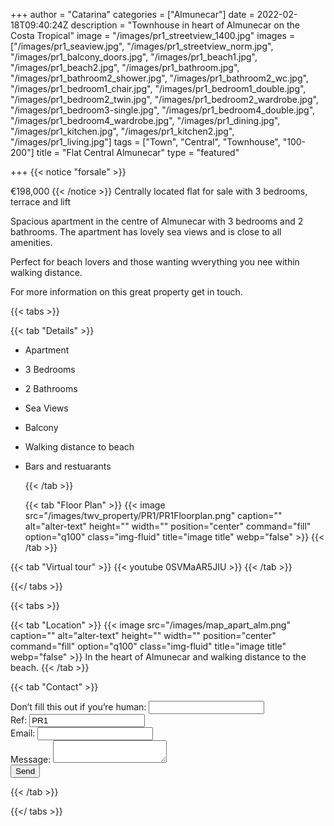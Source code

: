 +++
author = "Catarina"
categories = ["Almunecar"]
date = 2022-02-18T09:40:24Z
description = "Townhouse in heart of Almunecar on the Costa Tropical"
image = "/images/pr1_streetview_1400.jpg"
images = ["/images/pr1_seaview.jpg", "/images/pr1_streetview_norm.jpg", "/images/pr1_balcony_doors.jpg", "/images/pr1_beach1.jpg", "/images/pr1_beach2.jpg", "/images/pr1_bathroom.jpg", "/images/pr1_bathroom2_shower.jpg", "/images/pr1_bathroom2_wc.jpg", "/images/pr1_bedroom1_chair.jpg", "/images/pr1_bedroom1_double.jpg", "/images/pr1_bedroom2_twin.jpg", "/images/pr1_bedroom2_wardrobe.jpg", "/images/pr1_bedroom3-single.jpg", "/images/pr1_bedroom4_double.jpg", "/images/pr1_bedroom4_wardrobe.jpg", "/images/pr1_dining.jpg", "/images/pr1_kitchen.jpg", "/images/pr1_kitchen2.jpg", "/images/pr1_living.jpg"]
tags = ["Town", "Central", "Townhouse", "100-200"]
title = "Flat Central Almunecar"
type = "featured"

+++
{{< notice "forsale" >}}

€198,000 {{< /notice >}} Centrally located flat for sale with 3 bedrooms, terrace and lift

Spacious apartment in the centre of Almunecar with 3 bedrooms and 2 bathrooms. The apartment has lovely sea views and is close to all amenities.

Perfect for beach lovers and those wanting wverything you nee within walking distance.

For more information on this great property get in touch.

{{< tabs >}}

{{< tab "Details" >}}

* Apartment
* 3 Bedrooms
* 2 Bathrooms
* Sea Views
* Balcony
* Walking distance to beach
* Bars and restuarants

  {{< /tab >}}

  {{< tab "Floor Plan" >}} {{< image src="/images/twv_property/PR1/PR1Floorplan.png" caption="" alt="alter-text" height="" width="" position="center" command="fill" option="q100" class="img-fluid" title="image title" webp="false" >}} {{< /tab >}}

{{< tab "Virtual tour" >}} {{< youtube 0SVMaAR5JIU >}} {{< /tab >}}

{{</ tabs >}}

{{< tabs >}}

{{< tab "Location" >}} {{< image src="/images/map_apart_alm.png" caption="" alt="alter-text" height="" width="" position="center" command="fill" option="q100" class="img-fluid" title="image title" webp="false" >}} In the heart of Almunecar and walking distance to the beach.  {{< /tab >}}

{{< tab "Contact" >}} <form name="propertyContact" method="POST" netlify-honeypot="bot-field" data-netlify="true">
<div class="form-group">
<label>Don’t fill this out if you’re human: <input name="bot-field" /></label>
</div>
<div class="form-group">
<label>Ref: <input name="property-ref" class="form-control" value="PR1" readonly/></label>
</div>
<div class="form-group">
<label>Email: <input type="text" class="form-control" name="email" /></label>
</div>
<div class="form-group">
<label>Message: </label> <textarea name="message" class="form-control"></textarea>
</div>
<button type="submit" class="btn btn-primary">Send</button>
</form> {{< /tab >}}

{{</ tabs >}}